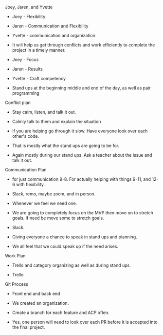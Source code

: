 Joey, Jaren, and Yvette


* Joey - Flexibility
* Jaren - Communication and Flexibility
* Yvette - communication and organization

* It will help us get through conflicts and work efficiently to complete
the project in a timely manner. 

* Joey - Focus
* Jaren - Results
* Yvette - Craft competency

* Stand ups at the beginning middle and end of the day, as well as pair
programming


Conflict plan
* Stay calm, listen, and talk it out.

* Calmly talk to them and explain the situation

* If you are helping go through it slow. Have everyone look over each other's
code.

* That is mostly what the stand ups are going to be for. 

* Again mostly during our stand ups. Ask a teacher about the issue and talk it out.

Communication Plan

* for just communication 9-8. For actually helping with things 9-11, and 12-6 with flexibility.

* Slack, remo, maybe zoom, and in person.

* Whenever we feel we need one.

* We are going to completely focus on the MVP then move on to stretch goals. If need be move some to stretch goals.

* Slack.

* Giving everyone a chance to speak in stand ups and planning. 

* We all feel that we could speak up if the need arises.

Work Plan

* Trello and category organizing as well as during stand ups.

* Trello

Git Process

* Front end and back end

* We created an organization.

* Create a branch for each feature and ACP often.

* Yes, one person will need to look over each PR before it is accepted into the final project.
